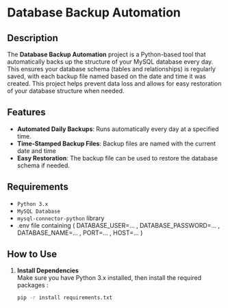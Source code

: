 # Database Backup Automation

## Description

The **Database Backup Automation** project is a Python-based tool that automatically backs up the structure of your MySQL database every day. This ensures your database schema (tables and relationships) is regularly saved, with each backup file named based on the date and time it was created. This project helps prevent data loss and allows for easy restoration of your database structure when needed.

## Features
- **Automated Daily Backups**: Runs automatically every day at a specified time.
- **Time-Stamped Backup Files**: Backup files are named with the current date and time
- **Easy Restoration**: The backup file can be used to restore the database schema if needed.

## Requirements
- `Python 3.x`
- `MySQL Database`
- `mysql-connector-python` library
- .env file containing ( DATABASE_USER=... , DATABASE_PASSWORD=... , DATABASE_NAME=... , PORT=... , HOST=... )

## How to Use

1. **Install Dependencies**  
   Make sure you have Python 3.x installed, then install the required packages :
   ```bash
   pip -r install requirements.txt 
   ```
